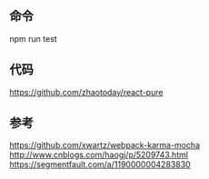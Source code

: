 ## 命令
npm run test

## 代码
https://github.com/zhaotoday/react-pure

## 参考
https://github.com/xwartz/webpack-karma-mocha  
http://www.cnblogs.com/haogj/p/5209743.html  
https://segmentfault.com/a/1190000004283830
